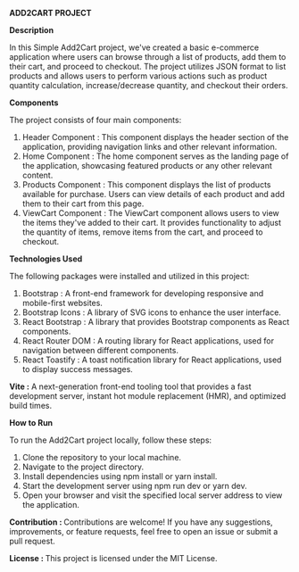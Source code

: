 <b>ADD2CART PROJECT</b>

<b>Description</b>

In this Simple Add2Cart project, we've created a basic e-commerce application where users can browse through a list of products, add them to their cart, and proceed to checkout. The project utilizes JSON format to list products and allows users to perform various actions such as product quantity calculation, increase/decrease quantity, and checkout their orders.

<b>Components</b>

The project consists of four main components:

1) Header Component : This component displays the header section of the application, providing navigation links and other relevant information.
2) Home Component : The home component serves as the landing page of the application, showcasing featured products or any other relevant content.
3) Products Component : This component displays the list of products available for purchase. Users can view details of each product and add them to their cart from this page.
4) ViewCart Component : The ViewCart component allows users to view the items they've added to their cart. It provides functionality to adjust the quantity of items, remove items from the cart, and proceed to checkout.

<b>Technologies Used</b>

The following packages were installed and utilized in this project:

1) Bootstrap : A front-end framework for developing responsive and mobile-first websites.
2) Bootstrap Icons : A library of SVG icons to enhance the user interface.
3) React Bootstrap : A library that provides Bootstrap components as React components.
4) React Router DOM : A routing library for React applications, used for navigation between different components.
5) React Toastify : A toast notification library for React applications, used to display success messages.

<b>Vite :</b> A next-generation front-end tooling tool that provides a fast development server, instant hot module replacement (HMR), and optimized build times.

<b>How to Run</b>

To run the Add2Cart project locally, follow these steps:

1) Clone the repository to your local machine.
2) Navigate to the project directory.
3) Install dependencies using npm install or yarn install.
4) Start the development server using npm run dev or yarn dev.
5) Open your browser and visit the specified local server address to view the application.
   
<b>Contribution : </b>Contributions are welcome! If you have any suggestions, improvements, or feature requests, feel free to open an issue or submit a pull request.

<b>License : </b>This project is licensed under the MIT License.
